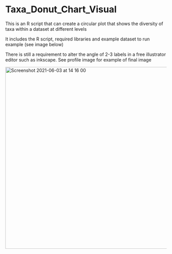 # Taxa_Donut_Chart_Visual
This is an R script that can create a circular plot that shows the diversity of taxa within a dataset at different levels

It includes the R script, required libraries and example dataset to run example (see image below)

There is still a requirement to alter the angle of 2-3 labels in a free illustrator editor such as inkscape. See profile image for example of final image

<img width="568" alt="Screenshot 2021-06-03 at 14 16 00" src="https://user-images.githubusercontent.com/58949970/120651055-40f64b00-c476-11eb-8342-7df9c50c5f05.png">



